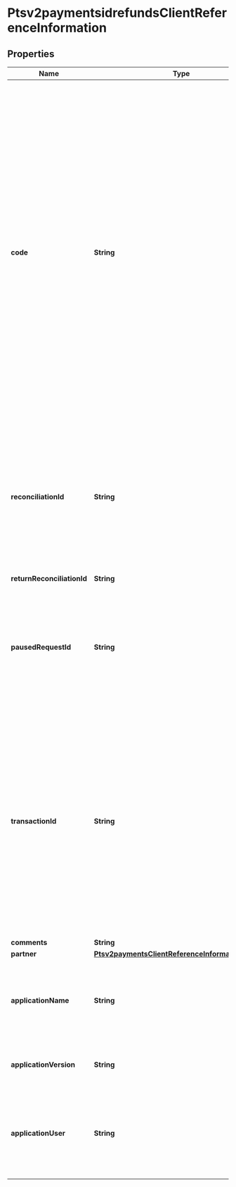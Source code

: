 
# Ptsv2paymentsidrefundsClientReferenceInformation

## Properties
Name | Type | Description | Notes
------------ | ------------- | ------------- | -------------
**code** | **String** | Merchant-generated order reference or tracking number. It is recommended that you send a unique value for each transaction so that you can perform meaningful searches for the transaction.  #### Used by **Authorization** Required field.  #### PIN Debit Requests for PIN debit reversals need to use the same merchant reference number that was used in the transaction that is being reversed.  Required field for all PIN Debit requests (purchase, credit, and reversal).  #### FDC Nashville Global Certain circumstances can cause the processor to truncate this value to 15 or 17 characters for Level II and Level III processing, which can cause a discrepancy between the value you submit and the value included in some processor reports.  |  [optional]
**reconciliationId** | **String** | Reference number for the transaction. Depending on how your Cybersource account is configured, this value could either be provided in the API request or generated by CyberSource. The actual value used in the request to the processor is provided back to you by Cybersource in the response.  |  [optional]
**returnReconciliationId** | **String** | A new ID which is created for refund |  [optional]
**pausedRequestId** | **String** | Used to resume a transaction that was paused for an order modification rule to allow for payer authentication to complete. To resume and continue with the authorization/decision service flow, call the services and include the request id from the prior decision call.  |  [optional]
**transactionId** | **String** | Identifier that you assign to the transaction. Normally generated by a client server to identify a unique API request.  **Note** Use this field only if you want to support merchant-initiated reversal and void operations.  #### Used by **Authorization, Authorization Reversal, Capture, Credit, and Void** Optional field.  #### PIN Debit For a PIN debit reversal, your request must include a request ID or a merchant transaction identifier. Optional field for PIN debit purchase or credit requests.  |  [optional]
**comments** | **String** | Comments |  [optional]
**partner** | [**Ptsv2paymentsClientReferenceInformationPartner**](Ptsv2paymentsClientReferenceInformationPartner.md) |  |  [optional]
**applicationName** | **String** | The name of the Connection Method client (such as Virtual Terminal or SOAP Toolkit API) that the merchant uses to send a transaction request to CyberSource.  |  [optional]
**applicationVersion** | **String** | Version of the CyberSource application or integration used for a transaction.  |  [optional]
**applicationUser** | **String** | The entity that is responsible for running the transaction and submitting the processing request to CyberSource. This could be a person, a system, or a connection method.  |  [optional]



